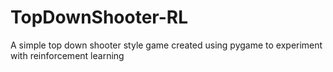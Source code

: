 # TopDownShooter-RL
A simple top down shooter style game created using pygame to experiment with reinforcement learning
